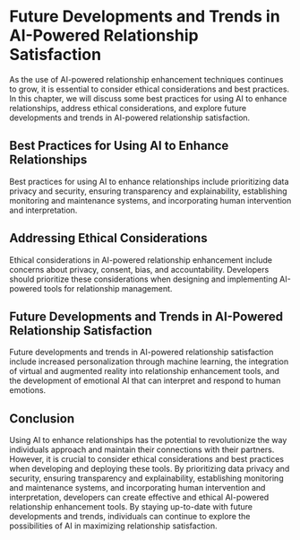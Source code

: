 Future Developments and Trends in AI-Powered Relationship Satisfaction
===============================================================================================================================================================================

As the use of AI-powered relationship enhancement techniques continues to grow, it is essential to consider ethical considerations and best practices. In this chapter, we will discuss some best practices for using AI to enhance relationships, address ethical considerations, and explore future developments and trends in AI-powered relationship satisfaction.

Best Practices for Using AI to Enhance Relationships
----------------------------------------------------

Best practices for using AI to enhance relationships include prioritizing data privacy and security, ensuring transparency and explainability, establishing monitoring and maintenance systems, and incorporating human intervention and interpretation.

Addressing Ethical Considerations
---------------------------------

Ethical considerations in AI-powered relationship enhancement include concerns about privacy, consent, bias, and accountability. Developers should prioritize these considerations when designing and implementing AI-powered tools for relationship management.

Future Developments and Trends in AI-Powered Relationship Satisfaction
----------------------------------------------------------------------

Future developments and trends in AI-powered relationship satisfaction include increased personalization through machine learning, the integration of virtual and augmented reality into relationship enhancement tools, and the development of emotional AI that can interpret and respond to human emotions.

Conclusion
----------

Using AI to enhance relationships has the potential to revolutionize the way individuals approach and maintain their connections with their partners. However, it is crucial to consider ethical considerations and best practices when developing and deploying these tools. By prioritizing data privacy and security, ensuring transparency and explainability, establishing monitoring and maintenance systems, and incorporating human intervention and interpretation, developers can create effective and ethical AI-powered relationship enhancement tools. By staying up-to-date with future developments and trends, individuals can continue to explore the possibilities of AI in maximizing relationship satisfaction.
